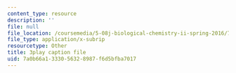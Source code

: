 ```yaml
---
content_type: resource
description: ''
file: null
file_location: /coursemedia/5-08j-biological-chemistry-ii-spring-2016/7a0b66a1333056328987f6d5bfba7017_5BVGTxRKwOw.vtt
file_type: application/x-subrip
resourcetype: Other
title: 3play caption file
uid: 7a0b66a1-3330-5632-8987-f6d5bfba7017
---
```

